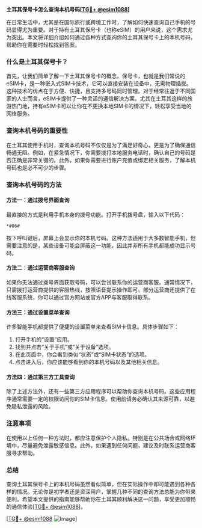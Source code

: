 **土耳其保号卡怎么查询本机号码[[TG💪+ @esim1088](https://t.me/s/esim1088)]**

在日常生活中，尤其是在国际旅行或跨境工作时，了解如何快速查询自己手机的号码显得尤为重要。对于持有土耳其保号卡（也称eSIM）的用户来说，这个需求尤为突出。本文将详细介绍如何通过各种方式查询你的土耳其保号卡上的本机号码，帮助你在需要时轻松找到答案。

### 什么是土耳其保号卡？

首先，让我们简单了解一下土耳其保号卡的概念。保号卡，也就是我们常说的eSIM卡，是一种嵌入式SIM卡技术，它可以直接安装在设备中，无需物理插拔。这种技术的优点在于方便、快捷，且支持多号码同时管理。对于经常往返于不同国家的人士而言，eSIM卡提供了一种灵活的通信解决方案。尤其在土耳其这样的旅游热门地，持有eSIM卡可以让你在不更换本地SIM卡的情况下，轻松享受当地的网络服务。

### 查询本机号码的重要性

在土耳其使用手机时，查询本机号码不仅仅是为了满足好奇心，更是为了确保通信畅通无阻。例如，在紧急情况下，你需要拨打本地服务电话时，确认自己的号码是否正确是非常关键的。此外，如果你需要进行账户充值或绑定相关服务，了解本机号码也是必不可少的步骤。

### 查询本机号码的方法

#### 方法一：通过拨号界面查询

最直接的方式是利用手机本身的拨号功能。打开手机拨号盘，输入以下代码：

```
*#06#
```

按下呼叫键后，屏幕上会显示你的本机号码。这种方法适用于大多数智能手机，但需要注意的是，某些设备可能会屏蔽这一功能，因此并非所有手机都能成功显示号码。

#### 方法二：通过运营商客服查询

如果你无法通过拨号界面获取号码，可以尝试联系你的运营商客服。通常情况下，只需拨打运营商提供的客服热线，按照语音提示操作即可。部分运营商还提供了在线客服系统，你可以通过官方网站或官方APP与客服取得联系。

#### 方法三：通过设置菜单查询

许多智能手机都提供了便捷的设置菜单来查看SIM卡信息。具体步骤如下：

1. 打开手机的“设置”应用。
2. 找到并点击“关于手机”或“关于设备”选项。
3. 在此页面中，你会看到类似“状态”或“SIM卡状态”的选项。
4. 点击进入后，你应该能够看到你的本机号码以及其他相关信息。

#### 方法四：通过第三方工具查询

除了上述方法外，还有一些第三方应用程序可以帮助你查询本机号码。这些应用程序通常需要一定的权限访问你的SIM卡信息。使用前请务必确认其来源可靠，以避免隐私泄露的风险。

### 注意事项

在使用以上任何一种方法时，都应注意保护个人隐私。特别是在公共场合或网络环境中，尽量避免泄露敏感信息。此外，如果遇到任何问题，建议及时联系运营商客服寻求帮助。

### 总结

查询土耳其保号卡上的本机号码虽然看似简单，但在实际操作中却可能遇到各种各样的情况。无论你是初学者还是资深用户，掌握几种不同的查询方法总能为你带来便利。希望本文提供的指南能够帮助你在土耳其顺利解决这一问题，享受更加顺畅的通信体验[[TG💪+ @esim1088](https://t.me/s/esim1088)]。

[[TG💪+ @esim1088](https://t.me/s/esim1088) ![Image](https://i.postimg.cc/4NQfJmqS/Snipaste-2025-05-13-00-14-12.png)]